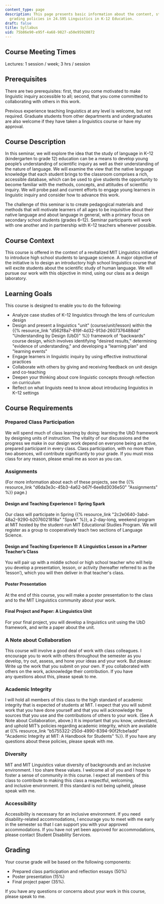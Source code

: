 ```yaml
---
content_type: page
description: This page presents basic information about the content, structure, and
  grading policies in 24.S95 Linguistics in K-12 Education.
draft: false
title: Syllabus
uid: 75b86e90-e95f-4a68-9827-a50e95920872
---
```

## Course Meeting Times

Lectures: 1 session / week; 3 hrs / session

## Prerequisites

There are two prerequisites: first, that you come motivated to make linguistic inquiry accessible to all; second, that you come committed to collaborating with others in this work.

Previous experience teaching linguistics at any level is welcome, but not required. Graduate students from other departments and undergraduates are also welcome if they have taken a linguistics course or have my approval.

## Course Description

In this seminar, we will explore the idea that the study of language in K–12 (kindergarten to grade 12) education can be a means to develop young people’s understanding of scientific inquiry as well as their understanding of the nature of language. We will examine the view that the native language knowledge that each student brings to the classroom comprises a rich, accessible database, which can be used to give students the opportunity to become familiar with the methods, concepts, and attitudes of scientific inquiry. We will probe past and current efforts to engage young learners in linguistic inquiry and consider how to advance this work.

The challenge of this seminar is to create pedagogical materials and methods that will motivate learners of all ages to be inquisitive about their native language and about language in general, with a primary focus on secondary school students (grades 6–12). Seminar participants will work with one another and in partnership with K–12 teachers whenever possible.

## Course Context

This course is offered in the context of a revitalized MIT Linguistics initiative to introduce high school students to language science. A major objective of the initiative is to design an introductory high school linguistics course that will excite students about the scientific study of human language. We will pursue our work with this objective in mind, using our class as a design laboratory.

## Learning Goals

This course is designed to enable you to do the following:

- Analyze case studies of K–12 linguistics through the lens of curriculum design
- Design and present a linguistics "unit" (course/unit/lesson) within the {{% resource_link "d562f8a7-819f-4d32-913d-2607376488dd" "Understanding by Design (UbD)" %}} framework of “backwards” course design, which involves identifying "desired results," determining "evidence of understanding," and developing a "learning plan" and "learning events"
- Engage learners in linguistic inquiry by using effective instructional practices
- Collaborate with others by giving and receiving feedback on unit design and co-teaching
- Deepen your thinking about core linguistic concepts through reflection on curriculum
- Reflect on what linguists need to know about introducing linguistics in K–12 settings

## Course Requirements

### Prepared Class Participation

We will spend much of class learning by doing: learning the UbD framework by designing units of instruction. The vitality of our discussions and the progress we make in our design work depend on everyone being an active, prepared participant in every class. Class participation, with no more than two absences, will contribute significantly to your grade. If you must miss class for any reason, please email me as soon as you can.

### Assignments

(For more information about each of these projects, see the {{% resource_link "d6da3e3c-45b3-4a62-b67f-6ee8d3036e50" "Assignments" %}} page.) 

#### Design and Teaching Experience I: Spring Spark

Our class will participate in Spring {{% resource_link "2c2e0640-3abd-48a2-9290-b2076021818a" "Spark" %}}, a 2-day-long, weekend program at MIT hosted by the student-run MIT Educational Studies Program. We will register as a group to cooperatively teach two sections of Language Science.

#### Design and Teaching Experience II: A Linguistics Lesson in a Partner Teacher’s Class

You will pair up with a middle school or high school teacher who will help you develop a presentation, lesson, or activity (hereafter referred to as the ‘lesson’), which you will then deliver in that teacher's class.

#### Poster Presentation

At the end of this course, you will make a poster presentation to the class and to the MIT Linguistics community about your work.

#### Final Project and Paper: A Linguistics Unit

For your final project, you will develop a linguistics unit using the UbD framework, and write a paper about the unit. 

### A Note about Collaboration

This course will involve a good deal of work with class colleagues. I encourage you to work with others throughout the semester as you develop, try out, assess, and hone your ideas and your work. But please: Write up the work that you submit on your own. If you collaborated with others on the work, acknowledge their contribution. If you have any questions about this, please speak to me.

### Academic Integrity

I will hold all members of this class to the high standard of academic integrity that is expected of students at MIT. I expect that you will submit work that you have done yourself and that you will acknowledge the sources that you use and the contributions of others to your work. (See A Note about Collaboration, above.) It is important that you know, understand, and uphold MIT’s policies regarding academic integrity, which are available at {{% resource_link "b5755322-250d-4990-8394-90f2fcbe1add" "Academic Integrity at MIT: A Handbook for Students" %}}. If you have any questions about these policies, please speak with me.

### Diversity

MIT and MIT Linguistics value diversity of backgrounds and an inclusive environment. I too share these values. I welcome all of you and I hope to foster a sense of community in this course. I expect all members of this class to contribute to making this class a respectful, welcoming, and inclusive environment. If this standard is not being upheld, please speak with me.

### Accessibility

Accessibility is necessary for an inclusive environment. If you need disability-related accommodations, I encourage you to meet with me early in the semester so that I can support you with your approved accommodations. If you have not yet been approved for accommodations, please contact Student Disability Services.

## Grading

Your course grade will be based on the following components:

- Prepared class participation and reflection essays (50%)
- Poster presentation (15%)
- Final project paper (35%).

If you have any questions or concerns about your work in this course, please speak to me.